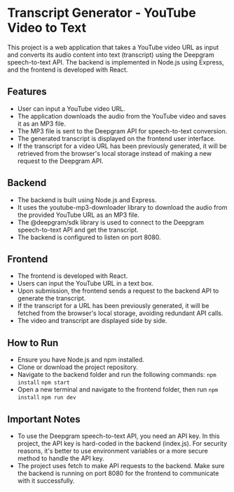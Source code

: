 # Transcript Generator - YouTube Video to Text
<p>This project is a web application that takes a YouTube video URL as input and converts its audio content into text (transcript) using the Deepgram speech-to-text API. The backend is implemented in Node.js using Express, and the frontend is developed with React.</p>

## Features
* User can input a YouTube video URL.
* The application downloads the audio from the YouTube video and saves it as an MP3 file.
* The MP3 file is sent to the Deepgram API for speech-to-text conversion.
* The generated transcript is displayed on the frontend user interface.
* If the transcript for a video URL has been previously generated, it will be retrieved from the browser's local storage instead of making a new request to the Deepgram API.

## Backend
* The backend is built using Node.js and Express.
* It uses the youtube-mp3-downloader library to download the audio from the provided YouTube URL as an MP3 file.
* The @deepgram/sdk library is used to connect to the Deepgram speech-to-text API and get the transcript.
* The backend is configured to listen on port 8080.

## Frontend
* The frontend is developed with React.
* Users can input the YouTube URL in a text box.
* Upon submission, the frontend sends a request to the backend API to generate the transcript.
* If the transcript for a URL has been previously generated, it will be fetched from the browser's local storage, avoiding redundant API calls.
* The video and transcript are displayed side by side.

## How to Run
* Ensure you have Node.js and npm installed.
* Clone or download the project repository.
* Navigate to the backend folder and run the following commands:
  ```npm install```
  ```npm start```
* Open a new terminal and navigate to the frontend folder, then run
  ```npm install```
  ```npm run dev```

## Important Notes
* To use the Deepgram speech-to-text API, you need an API key. In this project, the API key is hard-coded in the backend (index.js). For security reasons, it's better to use environment variables or a more secure method to handle the API key.
* The project uses fetch to make API requests to the backend. Make sure the backend is running on port 8080 for the frontend to communicate with it successfully.
